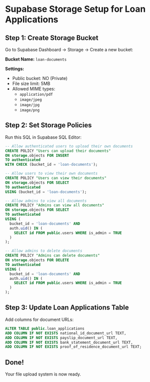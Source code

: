 # Supabase Storage Setup for Loan Applications

## Step 1: Create Storage Bucket

Go to Supabase Dashboard → Storage → Create a new bucket:

**Bucket Name:** `loan-documents`

**Settings:**
- Public bucket: NO (Private)
- File size limit: 5MB
- Allowed MIME types: 
  - `application/pdf`
  - `image/jpeg`
  - `image/jpg`
  - `image/png`

## Step 2: Set Storage Policies

Run this SQL in Supabase SQL Editor:

```sql
-- Allow authenticated users to upload their own documents
CREATE POLICY "Users can upload their documents"
ON storage.objects FOR INSERT
TO authenticated
WITH CHECK (bucket_id = 'loan-documents');

-- Allow users to view their own documents
CREATE POLICY "Users can view their documents"
ON storage.objects FOR SELECT
TO authenticated
USING (bucket_id = 'loan-documents');

-- Allow admins to view all documents
CREATE POLICY "Admins can view all documents"
ON storage.objects FOR SELECT
TO authenticated
USING (
  bucket_id = 'loan-documents' AND
  auth.uid() IN (
    SELECT id FROM public.users WHERE is_admin = TRUE
  )
);

-- Allow admins to delete documents
CREATE POLICY "Admins can delete documents"
ON storage.objects FOR DELETE
TO authenticated
USING (
  bucket_id = 'loan-documents' AND
  auth.uid() IN (
    SELECT id FROM public.users WHERE is_admin = TRUE
  )
);
```

## Step 3: Update Loan Applications Table

Add columns for document URLs:

```sql
ALTER TABLE public.loan_applications 
ADD COLUMN IF NOT EXISTS national_id_document_url TEXT,
ADD COLUMN IF NOT EXISTS payslip_document_url TEXT,
ADD COLUMN IF NOT EXISTS bank_statement_document_url TEXT,
ADD COLUMN IF NOT EXISTS proof_of_residence_document_url TEXT;
```

## Done!

Your file upload system is now ready.
